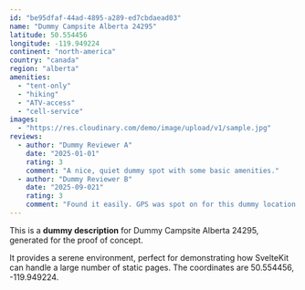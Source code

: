 ```yaml
---
id: "be95dfaf-44ad-4895-a289-ed7cbdaead03"
name: "Dummy Campsite Alberta 24295"
latitude: 50.554456
longitude: -119.949224
continent: "north-america"
country: "canada"
region: "alberta"
amenities:
  - "tent-only"
  - "hiking"
  - "ATV-access"
  - "cell-service"
images:
  - "https://res.cloudinary.com/demo/image/upload/v1/sample.jpg"
reviews:
  - author: "Dummy Reviewer A"
    date: "2025-01-01"
    rating: 3
    comment: "A nice, quiet dummy spot with some basic amenities."
  - author: "Dummy Reviewer B"
    date: "2025-09-021"
    rating: 3
    comment: "Found it easily. GPS was spot on for this dummy location."
---
```


This is a **dummy description** for Dummy Campsite Alberta 24295, generated for the proof of concept.

It provides a serene environment, perfect for demonstrating how SvelteKit can handle a large number of static pages. The coordinates are 50.554456, -119.949224.
